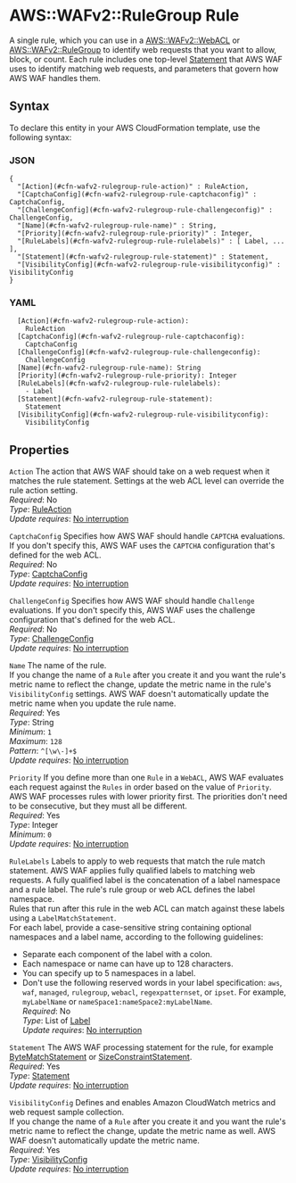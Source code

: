 # AWS::WAFv2::RuleGroup Rule<a name="aws-properties-wafv2-rulegroup-rule"></a>

A single rule, which you can use in a [AWS::WAFv2::WebACL](aws-resource-wafv2-webacl.md) or [AWS::WAFv2::RuleGroup](aws-resource-wafv2-rulegroup.md) to identify web requests that you want to allow, block, or count\. Each rule includes one top\-level [Statement](https://docs.aws.amazon.com/AWSCloudFormation/latest/UserGuide/aws-properties-wafv2-rulegroup-rule.html#cfn-wafv2-rulegroup-rule-statement) that AWS WAF uses to identify matching web requests, and parameters that govern how AWS WAF handles them\. 

## Syntax<a name="aws-properties-wafv2-rulegroup-rule-syntax"></a>

To declare this entity in your AWS CloudFormation template, use the following syntax:

### JSON<a name="aws-properties-wafv2-rulegroup-rule-syntax.json"></a>

```
{
  "[Action](#cfn-wafv2-rulegroup-rule-action)" : RuleAction,
  "[CaptchaConfig](#cfn-wafv2-rulegroup-rule-captchaconfig)" : CaptchaConfig,
  "[ChallengeConfig](#cfn-wafv2-rulegroup-rule-challengeconfig)" : ChallengeConfig,
  "[Name](#cfn-wafv2-rulegroup-rule-name)" : String,
  "[Priority](#cfn-wafv2-rulegroup-rule-priority)" : Integer,
  "[RuleLabels](#cfn-wafv2-rulegroup-rule-rulelabels)" : [ Label, ... ],
  "[Statement](#cfn-wafv2-rulegroup-rule-statement)" : Statement,
  "[VisibilityConfig](#cfn-wafv2-rulegroup-rule-visibilityconfig)" : VisibilityConfig
}
```

### YAML<a name="aws-properties-wafv2-rulegroup-rule-syntax.yaml"></a>

```
  [Action](#cfn-wafv2-rulegroup-rule-action): 
    RuleAction
  [CaptchaConfig](#cfn-wafv2-rulegroup-rule-captchaconfig): 
    CaptchaConfig
  [ChallengeConfig](#cfn-wafv2-rulegroup-rule-challengeconfig): 
    ChallengeConfig
  [Name](#cfn-wafv2-rulegroup-rule-name): String
  [Priority](#cfn-wafv2-rulegroup-rule-priority): Integer
  [RuleLabels](#cfn-wafv2-rulegroup-rule-rulelabels): 
    - Label
  [Statement](#cfn-wafv2-rulegroup-rule-statement): 
    Statement
  [VisibilityConfig](#cfn-wafv2-rulegroup-rule-visibilityconfig): 
    VisibilityConfig
```

## Properties<a name="aws-properties-wafv2-rulegroup-rule-properties"></a>

`Action`  <a name="cfn-wafv2-rulegroup-rule-action"></a>
The action that AWS WAF should take on a web request when it matches the rule statement\. Settings at the web ACL level can override the rule action setting\.   
*Required*: No  
*Type*: [RuleAction](aws-properties-wafv2-rulegroup-ruleaction.md)  
*Update requires*: [No interruption](https://docs.aws.amazon.com/AWSCloudFormation/latest/UserGuide/using-cfn-updating-stacks-update-behaviors.html#update-no-interrupt)

`CaptchaConfig`  <a name="cfn-wafv2-rulegroup-rule-captchaconfig"></a>
Specifies how AWS WAF should handle `CAPTCHA` evaluations\. If you don't specify this, AWS WAF uses the `CAPTCHA` configuration that's defined for the web ACL\.   
*Required*: No  
*Type*: [CaptchaConfig](aws-properties-wafv2-rulegroup-captchaconfig.md)  
*Update requires*: [No interruption](https://docs.aws.amazon.com/AWSCloudFormation/latest/UserGuide/using-cfn-updating-stacks-update-behaviors.html#update-no-interrupt)

`ChallengeConfig`  <a name="cfn-wafv2-rulegroup-rule-challengeconfig"></a>
Specifies how AWS WAF should handle `Challenge` evaluations\. If you don't specify this, AWS WAF uses the challenge configuration that's defined for the web ACL\.   
*Required*: No  
*Type*: [ChallengeConfig](aws-properties-wafv2-rulegroup-challengeconfig.md)  
*Update requires*: [No interruption](https://docs.aws.amazon.com/AWSCloudFormation/latest/UserGuide/using-cfn-updating-stacks-update-behaviors.html#update-no-interrupt)

`Name`  <a name="cfn-wafv2-rulegroup-rule-name"></a>
The name of the rule\.   
If you change the name of a `Rule` after you create it and you want the rule's metric name to reflect the change, update the metric name in the rule's `VisibilityConfig` settings\. AWS WAF doesn't automatically update the metric name when you update the rule name\.   
*Required*: Yes  
*Type*: String  
*Minimum*: `1`  
*Maximum*: `128`  
*Pattern*: `^[\w\-]+$`  
*Update requires*: [No interruption](https://docs.aws.amazon.com/AWSCloudFormation/latest/UserGuide/using-cfn-updating-stacks-update-behaviors.html#update-no-interrupt)

`Priority`  <a name="cfn-wafv2-rulegroup-rule-priority"></a>
If you define more than one `Rule` in a `WebACL`, AWS WAF evaluates each request against the `Rules` in order based on the value of `Priority`\. AWS WAF processes rules with lower priority first\. The priorities don't need to be consecutive, but they must all be different\.  
*Required*: Yes  
*Type*: Integer  
*Minimum*: `0`  
*Update requires*: [No interruption](https://docs.aws.amazon.com/AWSCloudFormation/latest/UserGuide/using-cfn-updating-stacks-update-behaviors.html#update-no-interrupt)

`RuleLabels`  <a name="cfn-wafv2-rulegroup-rule-rulelabels"></a>
Labels to apply to web requests that match the rule match statement\. AWS WAF applies fully qualified labels to matching web requests\. A fully qualified label is the concatenation of a label namespace and a rule label\. The rule's rule group or web ACL defines the label namespace\.   
Rules that run after this rule in the web ACL can match against these labels using a `LabelMatchStatement`\.  
For each label, provide a case\-sensitive string containing optional namespaces and a label name, according to the following guidelines:  
+ Separate each component of the label with a colon\. 
+ Each namespace or name can have up to 128 characters\.
+ You can specify up to 5 namespaces in a label\.
+ Don't use the following reserved words in your label specification: `aws`, `waf`, `managed`, `rulegroup`, `webacl`, `regexpatternset`, or `ipset`\.
For example, `myLabelName` or `nameSpace1:nameSpace2:myLabelName`\.   
*Required*: No  
*Type*: List of [Label](aws-properties-wafv2-rulegroup-label.md)  
*Update requires*: [No interruption](https://docs.aws.amazon.com/AWSCloudFormation/latest/UserGuide/using-cfn-updating-stacks-update-behaviors.html#update-no-interrupt)

`Statement`  <a name="cfn-wafv2-rulegroup-rule-statement"></a>
The AWS WAF processing statement for the rule, for example [ByteMatchStatement](https://docs.aws.amazon.com/AWSCloudFormation/latest/UserGuide/aws-properties-wafv2-rulegroup-statement.html#cfn-wafv2-rulegroup-statement-bytematchstatement) or [SizeConstraintStatement](https://docs.aws.amazon.com/AWSCloudFormation/latest/UserGuide/aws-properties-wafv2-rulegroup-statement.html#cfn-wafv2-rulegroup-statement-sizeconstraintstatement)\.   
*Required*: Yes  
*Type*: [Statement](aws-properties-wafv2-rulegroup-statement.md)  
*Update requires*: [No interruption](https://docs.aws.amazon.com/AWSCloudFormation/latest/UserGuide/using-cfn-updating-stacks-update-behaviors.html#update-no-interrupt)

`VisibilityConfig`  <a name="cfn-wafv2-rulegroup-rule-visibilityconfig"></a>
Defines and enables Amazon CloudWatch metrics and web request sample collection\.   
If you change the name of a `Rule` after you create it and you want the rule's metric name to reflect the change, update the metric name as well\. AWS WAF doesn't automatically update the metric name\.   
*Required*: Yes  
*Type*: [VisibilityConfig](aws-properties-wafv2-rulegroup-visibilityconfig.md)  
*Update requires*: [No interruption](https://docs.aws.amazon.com/AWSCloudFormation/latest/UserGuide/using-cfn-updating-stacks-update-behaviors.html#update-no-interrupt)
